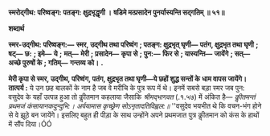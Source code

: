 **स्मरोद्गीथ: परिष्वङ्ग: पतङ्ग: क्षुद्रभृद्धृणी ।** **षडिमे मत्प्रसादेन पुनर्यास्यन्ति सद्गतिम् ॥ ५१॥** 

**शब्दार्थ** 

**स्मर-उद्गीथ: परिष्वङ्ग:—** **स्मर, उद्गीथ तथा परिष्वंग** **; पतङ्ग: क्षुद्रभृत् घृणी—** **पतंग, क्षुद्रभृत तथा घृणी** **; षट्—** **छ:** **; इमे—** **ये** **;** **मत्—** **मेरी** **; प्रसादेन—** **कृपा से** **; पुन:—** **फिर से** **; यास्यन्ति—** **जायेंगे** **; सत्—** **अच्छे पुरुषों के** **; गतिम्—** **गन्तव्य को।** **.** 

**मेरी कृपा से स्मर, उद्गीथ, परिष्वंग, पतंग, क्षुद्रभृत तथा घृणी—ये छहों शुद्ध सन्तों के** **धाम वापस जायेंगे।** **तात्पर्य :** ये उन छह बालकों के नाम है जब वे मरीचि के पुत्र रूप में थे। इनमें सबसे बड़ा स्मर जब पुन: वसुदेव के यहाँ उत्पन्न हुआ तो कीॢतमान कहलाया जैसाकि *श्रीमद्भागवत* (.१.५७) में अंकित है— *कीॢतमन्तं प्रथमजं कंसायानकदुन्दुभि:।* *अर्पयामास कृच्छ्रेण सोऽनृतादतिविह्वल:॥* ''वसुदेव भयभीत थे कि वचन-भंग होने से वे झूठे बन जायेंगे। इसलिए बहुत ही पीड़ा के साथ उन्होंने अपने प्रथमजात पुत्र कीॢतमान को कंस के हाथों में सौंप दिया।ÓÓ  